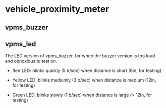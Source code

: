# vehicle_proximity_meter

## vpms_buzzer

## vpms_led

The LED version of vpms_buzzer, for when the buzzer version is too loud and obnoxious to test on.

* Red LED: blinks quickly (5 b/sec) when distance is short (6in, for testing)

* Yellow LED: blinks mediumly (3 b/sec) when distance is medium (12in, for testing)

* Green LED: blinks slowly (1 b/sec) when distance is large (> 12in, for testing)